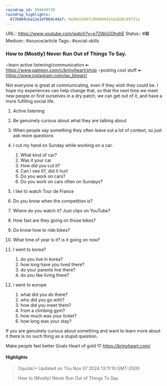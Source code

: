 ```yaml
---
raindrop_id: 894640739
raindrop_highlights:
  672b869cba11e1df86dc4da7: 9ad6d2d48fc804809d14a1828c89731a
---
```


URL:: https://www.youtube.com/watch?v=e72WoGOhghE
Status:: #🟩
Medium:: #source/article
Tags:: #social-skills

### How to (Mostly) Never Run Out of Things To Say.

⋆learn active listening/communication ➼ https://www.patreon.com/c/brinyheart/shop
⋆posting cool stuff ➼ https://www.instagram.com/jay_bheart/

Not everyone is great at communicating, even if they wish they could be. I hope my experiences can help change that, so that the next time we meet new people or find ourselves in a dry patch, we can get out of it, and have a more fufilling social life.


1. Active listening
2. Be genuinely curious about what they are talking about
3. When people say something they often leave out a lot of context, so just ask more questions

1. I cut my hand on Sunday while working on a car.
	1. What kind of car?
	2. Was it your car
	3. How did you cut it?
	4. Can I see it?, did it hurt
	5. Do you work on cars?
	6. Do you work on cars often on Sundays?

2. I like to watch Tour de France

1. Do you know when the competition is?
2. Where do you watch it? Just clips on YouTube?
3. How fast are they going on those bikes?
4. Do know how to ride bikes?
5. What time of year is it? is it going on now?

3. I went to korea?
	1. do you live in korea?
	2. how long have you lived there?
	3. do your parents live there?
	4. do you like living there?

4. i went to europe
	1. what did you do there?
	2. who did you go with?
	3. how did you meet them?
	4. from a climbing gym?
	5. how much was your ticket?
	6. how long was your stay?

If you are genuinely curious about something and want to learn more about it there is no such thing as a stupid question.


Make people feel better
Goals
Heart of gold
♡ https://brinyheart.com/

#### Highlights

> [!quote]+ Updated on Thu Nov 07 2024 13:11:10 GMT-0500
>
> How to (Mostly) Never Run Out of Things To Say.
